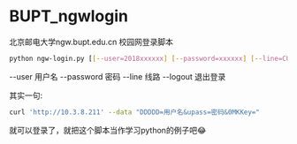 # BUPT_ngwlogin
北京邮电大学ngw.bupt.edu.cn 校园网登录脚本

```bash
python ngw-login.py [[--user=2018xxxxxx] [--password=xxxxxx] [--line=CUC-BRAS] [--logout=True]]
```
--user        用户名
--password    密码
--line        线路
--logout      退出登录

其实一句:
```bash
curl 'http://10.3.8.211' --data "DDDDD=用户名&upass=密码&0MKKey="
```
就可以登录了，就把这个脚本当作学习python的例子吧😂
